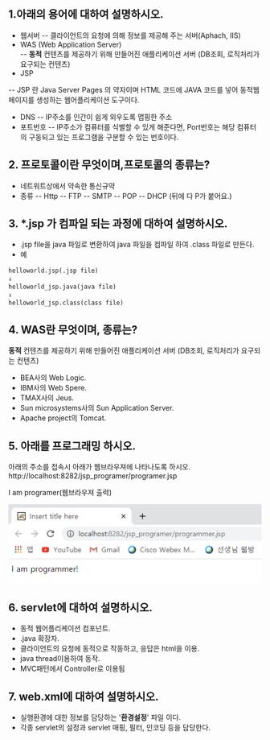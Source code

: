 ## 1.아래의 용어에 대하여 설명하시오.
- 웹서버
-- 클라이언트의 요청에 의해 정보를 제공해 주는 서버(Aphach, IIS)
- WAS (Web Application Server)  
-- **동적** 컨텐츠를 제공하기 위해 만들어진 애플리케이션 서버 (DB조회, 로직처리가 요구되는 컨텐츠)  
- JSP

-- JSP 란 Java Server Pages 의 약자이며 HTML 코드에 JAVA 코드를 넣어 동적웹페이지를 생성하는 웹어플리케이션 도구이다.  
- DNS
-- IP주소를 인간이 쉽게 외우도록 맵핑한 주소
- 포트번호
-- IP주소가 컴퓨터를 식별할 수 있게 해준다면, Port번호는 해당 컴퓨터의 구동되고 있는 프로그램을 구분할 수 있는 번호이다. 
## 2. 프로토콜이란 무엇이며,프로토콜의 종류는?
- 네트워트상에서 약속한 통신규약
- 종류
-- Http
--  FTP
-- SMTP
-- POP
-- DHCP
(뒤에 다 P가 붙어요.)
## 3. *.jsp 가 컴파일 되는 과정에 대하여 설명하시오.
- .jsp file을 java 파일로 변환하여 java 파일을 컴파일 하여 .class 파일로 만든다.
- 예
```
helloworld.jsp(.jsp file)
↓
helloworld_jsp.java(java file)
↓
helloworld_jsp.class(class file)
```

## 4. WAS란 무엇이며, 종류는?
 **동적** 컨텐츠를 제공하기 위해 만들어진 애플리케이션 서버 (DB조회, 로직처리가 요구되는 컨텐츠)  
 -   BEA사의 Web Logic.
-   IBM사의 Web Spere.
-   TMAX사의 Jeus.
-   Sun microsystems사의 Sun Application Server.
-   Apache project의 Tomcat.

## 5. 아래를 프로그래밍 하시오.
아래의 주소를 접속시 아래가 웹브라우져에 나타나도록 하시오.
http://localhost:8282/jsp_programer/programer.jsp

I am programer(웹브라우져 출력)

![](https://github.com/tjaqpfflsk/hello/blob/main/%ED%99%94%EB%A9%B4%20%EC%BA%A1%EC%B2%98%202020-12-24%20172723.png)
## 6. servlet에 대하여 설명하시오.
- 동적 웹어플리케이션 컴포넌트.
- .java 확장자.
- 클라이언트의 요청에 동적으로 작동하고, 응답은 html을 이용.
- java thread이용하여 동작.
- MVC패턴에서 Controller로 이용됨
## 7. web.xml에 대하여 설명하시오.
- 실행환경에 대한 정보를 담당하는 '**환경설정**' 파일 이다.
- 각종 servlet의 설정과 servlet 매핑, 필터, 인코딩 등을 담당한다.
